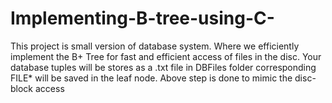 # Implementing-B-tree-using-C-
This project is small version of database system. Where we efficiently implement the B+ Tree for fast and efficient access of files in the disc. Your database tuples will be stores as a .txt file in DBFiles folder corresponding FILE* will be saved in the leaf node. Above step is done to mimic the disc-block access
